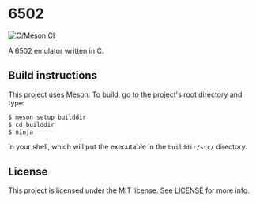 # 6502

[![C/Meson CI](https://github.com/sandervenema/6502/actions/workflows/c-meson.yml/badge.svg?branch=main)](https://github.com/sandervenema/6502/actions/workflows/c-meson.yml)

A 6502 emulator written in C.

## Build instructions

This project uses [Meson](https://mesonbuild.com/). To build, go to the project's root directory and type:

```bash
$ meson setup builddir
$ cd builddir
$ ninja
```

in your shell, which will put the executable in the `builddir/src/` directory.

## License

This project is licensed under the MIT license. See [LICENSE](https://github.com/sandervenema/6502/blob/main/LICENSE)
for more info.
